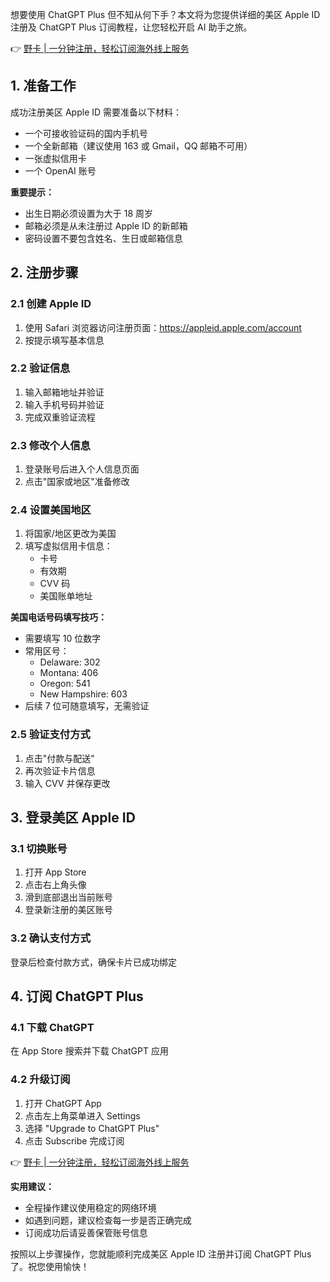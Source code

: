 想要使用 ChatGPT Plus 但不知从何下手？本文将为您提供详细的美区 Apple ID 注册及 ChatGPT Plus 订阅教程，让您轻松开启 AI 助手之旅。

👉 [野卡 | 一分钟注册，轻松订阅海外线上服务](https://bit.ly/bewildcard)

## **1. 准备工作**

成功注册美区 Apple ID 需要准备以下材料：

- 一个可接收验证码的国内手机号
- 一个全新邮箱（建议使用 163 或 Gmail，QQ 邮箱不可用）
- 一张虚拟信用卡
- 一个 OpenAI 账号

**重要提示：**
- 出生日期必须设置为大于 18 周岁
- 邮箱必须是从未注册过 Apple ID 的新邮箱
- 密码设置不要包含姓名、生日或邮箱信息

## **2. 注册步骤**

### 2.1 创建 Apple ID
1. 使用 Safari 浏览器访问注册页面：https://appleid.apple.com/account
2. 按提示填写基本信息

### 2.2 验证信息
1. 输入邮箱地址并验证
2. 输入手机号码并验证
3. 完成双重验证流程

### 2.3 修改个人信息
1. 登录账号后进入个人信息页面
2. 点击"国家或地区"准备修改

### 2.4 设置美国地区
1. 将国家/地区更改为美国
2. 填写虚拟信用卡信息：
   - 卡号
   - 有效期
   - CVV 码
   - 美国账单地址

**美国电话号码填写技巧：**
- 需要填写 10 位数字
- 常用区号：
  - Delaware: 302
  - Montana: 406
  - Oregon: 541
  - New Hampshire: 603
- 后续 7 位可随意填写，无需验证

### 2.5 验证支付方式
1. 点击"付款与配送"
2. 再次验证卡片信息
3. 输入 CVV 并保存更改

## **3. 登录美区 Apple ID**

### 3.1 切换账号
1. 打开 App Store
2. 点击右上角头像
3. 滑到底部退出当前账号
4. 登录新注册的美区账号

### 3.2 确认支付方式
登录后检查付款方式，确保卡片已成功绑定

## **4. 订阅 ChatGPT Plus**

### 4.1 下载 ChatGPT
在 App Store 搜索并下载 ChatGPT 应用

### 4.2 升级订阅
1. 打开 ChatGPT App
2. 点击左上角菜单进入 Settings
3. 选择 "Upgrade to ChatGPT Plus"
4. 点击 Subscribe 完成订阅

👉 [野卡 | 一分钟注册，轻松订阅海外线上服务](https://bit.ly/bewildcard)

**实用建议：**
- 全程操作建议使用稳定的网络环境
- 如遇到问题，建议检查每一步是否正确完成
- 订阅成功后请妥善保管账号信息

按照以上步骤操作，您就能顺利完成美区 Apple ID 注册并订阅 ChatGPT Plus 了。祝您使用愉快！